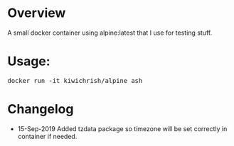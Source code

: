 # Overview

A small docker container using alpine:latest that I use for testing stuff.

# Usage:
<pre>
docker run -it kiwichrish/alpine_ash
</pre>


# Changelog
* 15-Sep-2019 Added tzdata package so timezone will be set correctly in container if needed.
